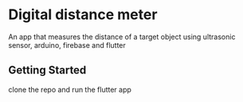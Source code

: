 # Digital distance meter

An app that measures the distance of a target object using ultrasonic sensor, arduino, firebase and flutter

## Getting Started
clone the repo and run the flutter app
